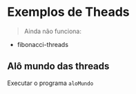 # Exemplos de Theads

>Ainda não funciona:
- fibonacci-threads

## Alô mundo das threads
Executar o programa `aloMundo`
